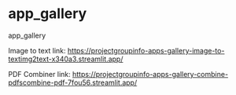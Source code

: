 # app_gallery
app_gallery

Image to text link: https://projectgroupinfo-apps-gallery-image-to-textimg2text-x340a3.streamlit.app/

PDF Combiner link: https://projectgroupinfo-apps-gallery-combine-pdfscombine-pdf-7fou56.streamlit.app/
